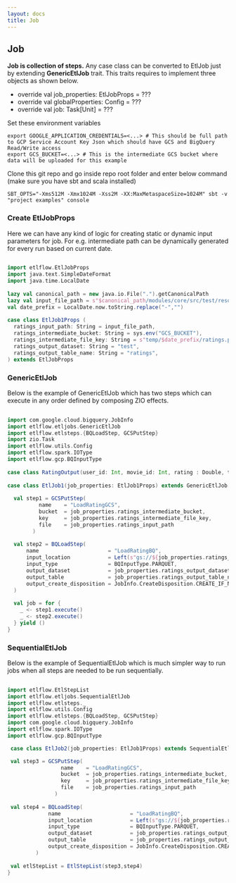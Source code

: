 ```yaml
---
layout: docs
title: Job
---
```


## Job

**Job is collection of steps.** Any case class can be converted to EtlJob just by extending **GenericEtlJob** trait. This traits requires to implement three objects as shown below.
* override val job_properties: EtlJobProps = ???
* override val globalProperties: Config = ???
* override val job: Task[Unit] = ???

Set these environment variables

    export GOOGLE_APPLICATION_CREDENTIALS=<...> # This should be full path to GCP Service Account Key Json which should have GCS and BigQuery Read/Write access
    export GCS_BUCKET=<...> # This is the intermediate GCS bucket where data will be uploaded for this example
    
Clone this git repo and go inside repo root folder and enter below command (make sure you have sbt and scala installed)

    SBT_OPTS="-Xms512M -Xmx1024M -Xss2M -XX:MaxMetaspaceSize=1024M" sbt -v "project examples" console

### Create EtlJobProps
Here we can have any kind of logic for creating static or dynamic input parameters for job.
For e.g. intermediate path can be dynamically generated for every run based on current date.
      
```scala mdoc      
      
import etlflow.EtlJobProps
import java.text.SimpleDateFormat
import java.time.LocalDate
      
lazy val canonical_path = new java.io.File(".").getCanonicalPath
lazy val input_file_path = s"$canonical_path/modules/core/src/test/resources/input/movies/ratings_parquet/ratings.parquet"
val date_prefix = LocalDate.now.toString.replace("-","")
      
case class EtlJob1Props (
  ratings_input_path: String = input_file_path,
  ratings_intermediate_bucket: String = sys.env("GCS_BUCKET"),
  ratings_intermediate_file_key: String = s"temp/$date_prefix/ratings.parquet",
  ratings_output_dataset: String = "test",
  ratings_output_table_name: String = "ratings",
) extends EtlJobProps
```
### GenericEtlJob
Below is the example of GenericEtlJob which has two steps which can execute in any order defined by composing ZIO effects. 

```scala mdoc      
 
import com.google.cloud.bigquery.JobInfo
import etlflow.etljobs.GenericEtlJob
import etlflow.etlsteps.{BQLoadStep, GCSPutStep}
import zio.Task
import etlflow.utils.Config
import etlflow.spark.IOType
import etlflow.gcp.BQInputType
    
case class RatingOutput(user_id: Int, movie_id: Int, rating : Double, timestamp: Long, date: java.sql.Date)
    
case class EtlJob1(job_properties: EtlJob1Props) extends GenericEtlJob[EtlJob1Props] {
      
  val step1 = GCSPutStep(
          name    = "LoadRatingGCS",
          bucket  = job_properties.ratings_intermediate_bucket,
          key     = job_properties.ratings_intermediate_file_key,
          file    = job_properties.ratings_input_path
        )
          
  val step2 = BQLoadStep(
      name                      = "LoadRatingBQ",
      input_location            = Left(s"gs://${job_properties.ratings_intermediate_bucket}/${job_properties.ratings_intermediate_file_key}"),
      input_type                = BQInputType.PARQUET,
      output_dataset            = job_properties.ratings_output_dataset,
      output_table              = job_properties.ratings_output_table_name,
      output_create_disposition = JobInfo.CreateDisposition.CREATE_IF_NEEDED
  )
    
  val job = for {
    _ <- step1.execute()
    _ <- step2.execute()
  } yield ()
}
```    

### SequentialEtlJob
Below is the example of SequentialEtlJob which is much simpler way to run jobs when all steps are needed to be run sequentially.

```scala mdoc      
 
import etlflow.EtlStepList
import etlflow.etljobs.SequentialEtlJob
import etlflow.etlsteps._
import etlflow.utils.Config
import etlflow.etlsteps.{BQLoadStep, GCSPutStep}
import com.google.cloud.bigquery.JobInfo
import etlflow.spark.IOType
import etlflow.gcp.BQInputType

 case class EtlJob2(job_properties: EtlJob1Props) extends SequentialEtlJob[EtlJob1Props] {

 val step3 = GCSPutStep(
                 name    = "LoadRatingGCS",
                 bucket  = job_properties.ratings_intermediate_bucket,
                 key     = job_properties.ratings_intermediate_file_key,
                 file    = job_properties.ratings_input_path
               )
                 
 val step4 = BQLoadStep(
             name                      = "LoadRatingBQ",
             input_location            = Left(s"gs://${job_properties.ratings_intermediate_bucket}/${job_properties.ratings_intermediate_file_key}"),
             input_type                = BQInputType.PARQUET,
             output_dataset            = job_properties.ratings_output_dataset,
             output_table              = job_properties.ratings_output_table_name,
             output_create_disposition = JobInfo.CreateDisposition.CREATE_IF_NEEDED
         )
     
 val etlStepList = EtlStepList(step3,step4)
}
```